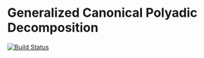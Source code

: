 # Generalized Canonical Polyadic Decomposition

[![Build Status](https://travis-ci.org/ahwillia/GeneralizedCPD.jl.svg?branch=master)](https://travis-ci.org/ahwillia/GeneralizedCPD.jl)


